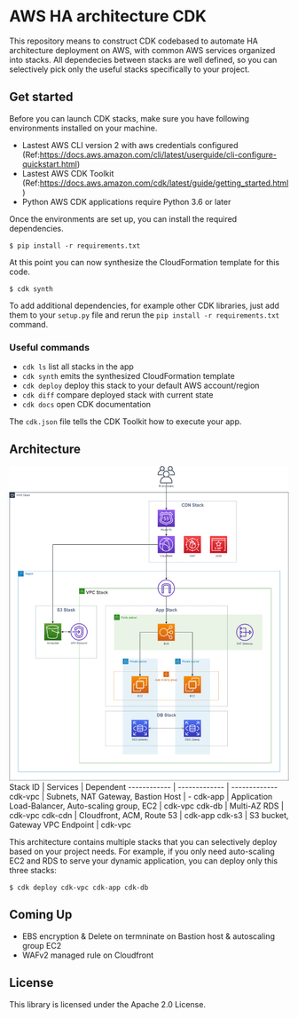 # AWS HA architecture CDK
This repository means to construct CDK codebased to automate HA architecture deployment on AWS, with common AWS services organized into stacks. All dependecies between stacks are well defined, so you can selectively pick only the useful stacks specifically to your project.

## Get started
Before you can launch CDK stacks, make sure you have following environments installed on your machine.
- Lastest AWS CLI version 2 with aws credentials configured (Ref:https://docs.aws.amazon.com/cli/latest/userguide/cli-configure-quickstart.html)
- Lastest AWS CDK Toolkit (Ref:https://docs.aws.amazon.com/cdk/latest/guide/getting_started.html)
- Python AWS CDK applications require Python 3.6 or later

Once the environments are set up, you can install the required dependencies.

```
$ pip install -r requirements.txt
```

At this point you can now synthesize the CloudFormation template for this code.

```
$ cdk synth
```

To add additional dependencies, for example other CDK libraries, just add
them to your `setup.py` file and rerun the `pip install -r requirements.txt`
command.

### Useful commands

 * `cdk ls`          list all stacks in the app
 * `cdk synth`       emits the synthesized CloudFormation template
 * `cdk deploy`      deploy this stack to your default AWS account/region
 * `cdk diff`        compare deployed stack with current state
 * `cdk docs`        open CDK documentation

The `cdk.json` file tells the CDK Toolkit how to execute your app.

## Architecture
![Architecture Diagram](./images/architecture.png)
Stack ID | Services | Dependent
------------ | ------------- | -------------
cdk-vpc | Subnets, NAT Gateway, Bastion Host | -
cdk-app | Application Load-Balancer, Auto-scaling group, EC2 | cdk-vpc
cdk-db | Multi-AZ RDS | cdk-vpc
cdk-cdn | Cloudfront, ACM, Route 53 | cdk-app
cdk-s3 | S3 bucket, Gateway VPC Endpoint | cdk-vpc

This architecture contains multiple stacks that you can selectively deploy based on your project needs. For example, if you only need auto-scaling EC2 and RDS to serve your dynamic application, you can deploy only this three stacks:
```
$ cdk deploy cdk-vpc cdk-app cdk-db
```

## Coming Up
- EBS encryption & Delete on termninate on Bastion host & autoscaling group EC2
- WAFv2 managed rule on Cloudfront

## License
This library is licensed under the Apache 2.0 License.
